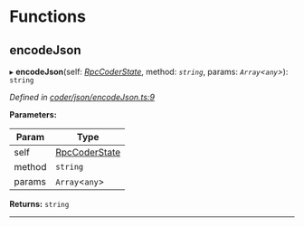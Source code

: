 

# Functions

<a id="encodejson"></a>

##  encodeJson

▸ **encodeJson**(self: *[RpcCoderState](_coder_json_types_d_.md#rpccoderstate)*, method: *`string`*, params: *`Array`<`any`>*): `string`

*Defined in [coder/json/encodeJson.ts:9](https://github.com/polkadot-js/api/blob/d56f081/packages/api-provider/src/coder/json/encodeJson.ts#L9)*

**Parameters:**

| Param | Type |
| ------ | ------ |
| self | [RpcCoderState](_coder_json_types_d_.md#rpccoderstate) |
| method | `string` |
| params | `Array`<`any`> |

**Returns:** `string`

___

